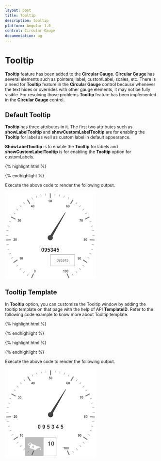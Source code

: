 ```yaml
---
layout: post
title: Tooltip
description: tooltip
platform: Angular 1.0
control: Circular Gauge
documentation: ug
---
```


# Tooltip

**Tooltip** feature has been added to the **Circular Gauge**. **Circular Gauge** has several elements such as pointers, label, customLabel, scales, etc. There is a need for **Tooltip** feature in the **Circular Gauge** control because whenever the text hides or overrides with other gauge elements, it may not be fully visible. For resolving those problems **Tooltip** feature has been implemented in the **Circular Gauge** control.

## Default Tooltip

**Tooltip** has three attributes in it. The first two attributes such as **showLabelTooltip** and **showCustomLabelTooltip** are for enabling the **Tooltip** for label as well as custom label in default appearance. 

**ShowLabelTooltip** is to enable the **Tooltip** for labels and **showCustomLabelTooltip** is for enabling the **Tooltip** option for customLabels.

{% highlight html %}
<html xmlns="http://www.w3.org/1999/xhtml" lang="en" ng-app="CircularGaugeApp">
    <head>
        <title>Essential Studio for AngularJS: CircularGauge</title>
        <!--CSS and Script file References -->
    </head>
    <body ng-controller="CircularGaugeCtrl">
        <div id="circularframe">
                <ej-circulargauge e-tooltip-ShowLabelTooltip="true" e-tooltip-showCustomLabelTooltip="true">
                <e-scales>
                <e-scale   e-showLabels="true" e-radius="150">
                <e-customlabels>
                <e-customlabel e-color="red" e-textAngle="10" e-value="095345" e-font-size="18px" e-font-fontFamily="Arial" e-font-fontStyle="bold"
                e-position-x="180" e-position-y="220">
                 </e-customlabel>
                </e-customlabels>
                <e-pointers>
                <e-pointer e-length="100" e-value="60">
                </e-pointers>
                </e-scale>
                <e-scales> 
                </ej-circulargauge>
        </div>
         <script >
        angular.module('CircularGaugeApp', ['ejangular'])
       .controller('CircularGaugeCtrl', function ($scope) {
         });
    </script>
    </body>
</html>

{% endhighlight %}



Execute the above code to render the following output.

![](Tooltip_images/Tooltip_img1.png)

## Tooltip Template

In **Tooltip** option, you can customize the Tooltip window by adding the tooltip template on that page with the help of API **TemplateID**. Refer to the following code example to know more about Tooltip template.

{% highlight html %}

<html xmlns="http://www.w3.org/1999/xhtml" lang="en" ng-app="CircularGaugeApp">
    <head>
        <title>Essential Studio for AngularJS: CircularGauge</title>
        <!--CSS and Script file References -->
    </head>
    <body ng-controller="CircularGaugeCtrl">
    <div id="Tooltip" style="height: 60px; display: none;">
    <div id="icon">
        <div id="eficon"></div>
    </div>
    <div id="value">
        <div>
            <label id="efpercentage">&nbsp;#label#</label>
        </div>
    </div>
    </div>
        <div id="circularframe">
                <ej-circulargauge e-tooltip-ShowLabelTooltip="true" e-tooltip-showCustomLabelTooltip="true" e-tooltip-templateid="Tooltip">
                <e-scales>
                <e-scale   e-showLabels="true" e-radius="150">
                <e-customlabels>
                <e-customlabel e-color="red" e-textAngle="10" e-value="0 9 5 3 4 5" e-font-size="18px" e-font-fontFamily="Arial" e-font-fontStyle="bold"
                e-position-x="180" e-position-y="220">
                 </e-customlabel>
                </e-customlabels>
                <e-pointers>
                <e-pointer e-length="100" e-value="60">
                </e-pointers>
                </e-scale>
                <e-scales> 
                </ej-circulargauge>
        </div>
         <script >
        angular.module('CircularGaugeApp', ['ejangular'])
       .controller('CircularGaugeCtrl', function ($scope) {
         });
    </script>
    </body>
</html>





{% endhighlight %}

{% highlight html %}

<style type="text/css">

<!-- Adds the necessary styles here. -->.

</style>


{% endhighlight %}





Execute the above code to render the following output.

![](Tooltip_images/Tooltip_img2.png)

